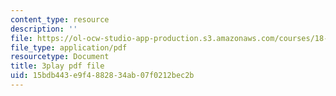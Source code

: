 ```yaml
---
content_type: resource
description: ''
file: https://ol-ocw-studio-app-production.s3.amazonaws.com/courses/18-03sc-differential-equations-fall-2011/15bdb443e9f4882834ab07f0212bec2b_3ejfkMHr_DE.pdf
file_type: application/pdf
resourcetype: Document
title: 3play pdf file
uid: 15bdb443-e9f4-8828-34ab-07f0212bec2b
---
```

